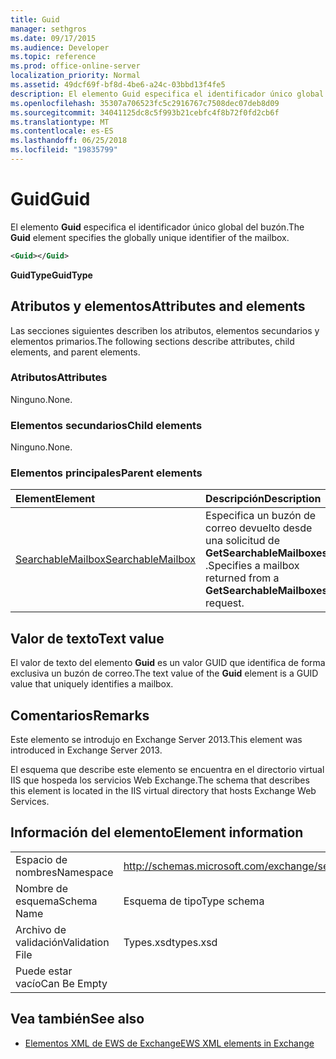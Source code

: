 ```yaml
---
title: Guid
manager: sethgros
ms.date: 09/17/2015
ms.audience: Developer
ms.topic: reference
ms.prod: office-online-server
localization_priority: Normal
ms.assetid: 49dcf69f-bf8d-4be6-a24c-03bbd13f4fe5
description: El elemento Guid especifica el identificador único global del buzón.
ms.openlocfilehash: 35307a706523fc5c2916767c7508dec07deb8d09
ms.sourcegitcommit: 34041125dc8c5f993b21cebfc4f8b72f0fd2cb6f
ms.translationtype: MT
ms.contentlocale: es-ES
ms.lasthandoff: 06/25/2018
ms.locfileid: "19835799"
---
```

# <a name="guid"></a><span data-ttu-id="f710f-103">Guid</span><span class="sxs-lookup"><span data-stu-id="f710f-103">Guid</span></span>

<span data-ttu-id="f710f-104">El elemento **Guid** especifica el identificador único global del buzón.</span><span class="sxs-lookup"><span data-stu-id="f710f-104">The **Guid** element specifies the globally unique identifier of the mailbox.</span></span> 
  
```XML
<Guid></Guid>
```

 <span data-ttu-id="f710f-105">**GuidType**</span><span class="sxs-lookup"><span data-stu-id="f710f-105">**GuidType**</span></span>
## <a name="attributes-and-elements"></a><span data-ttu-id="f710f-106">Atributos y elementos</span><span class="sxs-lookup"><span data-stu-id="f710f-106">Attributes and elements</span></span>

<span data-ttu-id="f710f-107">Las secciones siguientes describen los atributos, elementos secundarios y elementos primarios.</span><span class="sxs-lookup"><span data-stu-id="f710f-107">The following sections describe attributes, child elements, and parent elements.</span></span>
  
### <a name="attributes"></a><span data-ttu-id="f710f-108">Atributos</span><span class="sxs-lookup"><span data-stu-id="f710f-108">Attributes</span></span>

<span data-ttu-id="f710f-109">Ninguno.</span><span class="sxs-lookup"><span data-stu-id="f710f-109">None.</span></span>
  
### <a name="child-elements"></a><span data-ttu-id="f710f-110">Elementos secundarios</span><span class="sxs-lookup"><span data-stu-id="f710f-110">Child elements</span></span>

<span data-ttu-id="f710f-111">Ninguno.</span><span class="sxs-lookup"><span data-stu-id="f710f-111">None.</span></span>
  
### <a name="parent-elements"></a><span data-ttu-id="f710f-112">Elementos principales</span><span class="sxs-lookup"><span data-stu-id="f710f-112">Parent elements</span></span>

|<span data-ttu-id="f710f-113">**Element**</span><span class="sxs-lookup"><span data-stu-id="f710f-113">**Element**</span></span>|<span data-ttu-id="f710f-114">**Descripción**</span><span class="sxs-lookup"><span data-stu-id="f710f-114">**Description**</span></span>|
|:-----|:-----|
|[<span data-ttu-id="f710f-115">SearchableMailbox</span><span class="sxs-lookup"><span data-stu-id="f710f-115">SearchableMailbox</span></span>](searchablemailbox.md) <br/> |<span data-ttu-id="f710f-116">Especifica un buzón de correo devuelto desde una solicitud de **GetSearchableMailboxes** .</span><span class="sxs-lookup"><span data-stu-id="f710f-116">Specifies a mailbox returned from a **GetSearchableMailboxes** request.</span></span>  <br/> |
   
## <a name="text-value"></a><span data-ttu-id="f710f-117">Valor de texto</span><span class="sxs-lookup"><span data-stu-id="f710f-117">Text value</span></span>

<span data-ttu-id="f710f-118">El valor de texto del elemento **Guid** es un valor GUID que identifica de forma exclusiva un buzón de correo.</span><span class="sxs-lookup"><span data-stu-id="f710f-118">The text value of the **Guid** element is a GUID value that uniquely identifies a mailbox.</span></span> 
  
## <a name="remarks"></a><span data-ttu-id="f710f-119">Comentarios</span><span class="sxs-lookup"><span data-stu-id="f710f-119">Remarks</span></span>

<span data-ttu-id="f710f-120">Este elemento se introdujo en Exchange Server 2013.</span><span class="sxs-lookup"><span data-stu-id="f710f-120">This element was introduced in Exchange Server 2013.</span></span>
  
<span data-ttu-id="f710f-121">El esquema que describe este elemento se encuentra en el directorio virtual IIS que hospeda los servicios Web Exchange.</span><span class="sxs-lookup"><span data-stu-id="f710f-121">The schema that describes this element is located in the IIS virtual directory that hosts Exchange Web Services.</span></span>
  
## <a name="element-information"></a><span data-ttu-id="f710f-122">Información del elemento</span><span class="sxs-lookup"><span data-stu-id="f710f-122">Element information</span></span>

|||
|:-----|:-----|
|<span data-ttu-id="f710f-123">Espacio de nombres</span><span class="sxs-lookup"><span data-stu-id="f710f-123">Namespace</span></span>  <br/> |http://schemas.microsoft.com/exchange/services/2006/types  <br/> |
|<span data-ttu-id="f710f-124">Nombre de esquema</span><span class="sxs-lookup"><span data-stu-id="f710f-124">Schema Name</span></span>  <br/> |<span data-ttu-id="f710f-125">Esquema de tipo</span><span class="sxs-lookup"><span data-stu-id="f710f-125">Type schema</span></span>  <br/> |
|<span data-ttu-id="f710f-126">Archivo de validación</span><span class="sxs-lookup"><span data-stu-id="f710f-126">Validation File</span></span>  <br/> |<span data-ttu-id="f710f-127">Types.xsd</span><span class="sxs-lookup"><span data-stu-id="f710f-127">types.xsd</span></span>  <br/> |
|<span data-ttu-id="f710f-128">Puede estar vacío</span><span class="sxs-lookup"><span data-stu-id="f710f-128">Can Be Empty</span></span>  <br/> ||
   
## <a name="see-also"></a><span data-ttu-id="f710f-129">Vea también</span><span class="sxs-lookup"><span data-stu-id="f710f-129">See also</span></span>



- [<span data-ttu-id="f710f-130">Elementos XML de EWS de Exchange</span><span class="sxs-lookup"><span data-stu-id="f710f-130">EWS XML elements in Exchange</span></span>](ews-xml-elements-in-exchange.md)


